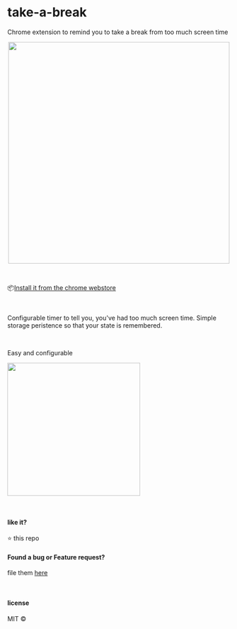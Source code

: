 # take-a-break
Chrome extension to remind you to take a break from too much screen time

<p align="center">
  <img src="demo.gif" height="500px"/>
</p>

&nbsp;


📦[Install it from the chrome webstore](https://chrome.google.com/webstore/detail/twitter-timer/gcbkjfaggekcnfmlbnkcdpfphcfgdceg)

&nbsp;

Configurable timer to tell you, you've had too much screen time. Simple storage peristence so that your state is remembered.


&nbsp;

Easy and configurable

<img height="300px" src="https://user-images.githubusercontent.com/13037986/42241245-83b28798-7f27-11e8-91c3-ef0393a5f356.png"/>


&nbsp;

#### like it?

:star: this repo

#### Found a bug or Feature request?
file them [here](https://github.com/nitish24p/take-a-break/issues)

&nbsp;

#### license

MIT ©
